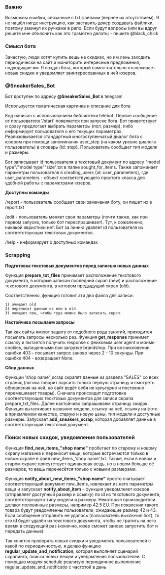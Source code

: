 ### Важно
Возможны ошибки, связанные с txt файлами (вернее их отсутствием). Я не нашёл нигде инструкцию, как заставить докер создавать файлики, поэтому закинул их ручками в репо. Если будут вопросы (или вы вдруг решите мне объяснить как это грамотно делать) - пишите @black_chick 

### Смысл бота

Зачастую, люди хотят купить вещь на скидках, но им лень заходить периодически на сайт и мониторить интересные предложения, подходящие им. Я создал бота, который самостоятельно отслеживает новые скидки и уведомляет заинтересованных в ней юзеров. 

### @SneakerSales_Bot
Бот доступен по адресу **@SneakerSales_Bot** в telegram

Используется тематическая картинка и описание для бота

Код написан с использованием библиотеки telebot. Первое сообщение от пользователя '/start' появляется при запуске бота.
Бот приветствует и сразу предлогает выбрать параметры (пол, размер), либо информирует пользователя о его текущих параметрах. Реализовывается стандартный многоступенчатый диалог бота с юзером при помощи запоминания user_step (на каком уровне диалога пользователь) в словарь {id: step}. Пользователь сообщает тип модели и размеры. 

Бот записывает id пользователя в текстовый документ по адресу "model type"/"model type""size".txt в папке sought_for_items. Также запоминает параметры пользователя в creating_users {id: user_parameters}, где user_parameters - объект соответствующего простого класса для удобной работы с параметрами юзеров. 

**Доступны команды**

/report - пользователь сообщает свои замечания боту, он пишет их в report.txt

/edit - пользователь меняет свои параметры (почти также, как при первом запуске, только бот переспрашивает). Тут, к сожалению, никакой эвристики нет. Бот за линию удаляет id пользователя из соответствующих текстовых документов.

/help - информирует о доступных командах

### Scrapping

**Подготовка текстовых документов перед записью новых данных**

Функция **prepare_txt_files** принимает расположение текстового документа, в который записан последний скрап (new) и 
расположение текстового документа, в котором предыдущий скрап (old).

Соответственно, функция готовит эти два файла для записи: 

    1) очищает old
    2) переносит данные из new в old
    3) очищает new, чтобы туда можно было записать скрап. 
    
**Настойчиво посылаем запросы**

Так как сайты имеют защиту от подобного рода занятий, приходится посылать запросы несколько раз. 
Функция **get_response** принимет ссылку и пытается получить response с фейковым user agent и моими cookies, вытащенными при загрузке brandshop. При возникновении ошибки 403 - посылает запрос заново через 2 -  10 секунды. При ошибке 404 - возвращает None.

**Сбор данных**

Функции 'shop name'_scrap скрапят данные из раздела "SALES" со всех страниц (логика говорит парсить только первую страницу и смотреть обновления на ней, но сайт ведёт себя не культурно и постоянно перемешивает товары).
Сначала происходит подготовка соответствующих тесктовых документов для записи скрапа prepare_txt_files.
Далее настойчиво запрашиваем страницу скидок.
Функция вытаскивает название модели, ссылку на неё, ссылку на фото в приемлемом качестве, старую и новую цены, тип модели и доступные размеры. Запускает **add_sneakers_scrap**, которая добавляет данные в соответствующий текстовый документ. 


### Поиск новых скидок, уведомление пользователей

Функция **find\_new\_items\_"shop name"** пробегает по старому и новому скрапу магазина и переносит вещи, которые встречаются только в новом скрапе в файл new\_items\_'shop name'.txt. Также, если в новом и старом скрапе присутствует одинаковая вещь, но в новом больше её размеров, то вещь перенесётся только с новыми размерами.

Функция **notify\_about\_new\_items\_"shop name"** просто считывает соответствующий документ new_items, извлекает из него параметры вещи и запускает  **notify\_about\_item** - функция уведомлеяет юзеров (отправляет доступный размер и ссылку) по id из текстового документа, соответствующего типу модели и размеру. Некоторые производители делают половинные размеры, например 42.5 EU. При появлении такого товара будут уведомленны пользователи, ожидающие размер 42 и 43. Если сообщение отправить не удалось (пользователь выключил бот), то его id будет удалён из текстового документа, чтобы не тратить на него время в следующий раз (конечно, юзер сможет заново запустить бот и передать данные)

Так хочется проверять новые скидки и уведомлять пользователей с какой-то периодичностью, я делаю функцию **regular\_update\_and\_notification**, которая выполняет сценарий скрапинга, поиска новых вещей и уведомления пользователей. С помощью модуля schedule реализую периодичное выполнение regular\_update\_and\_notificatio с частотой в день
